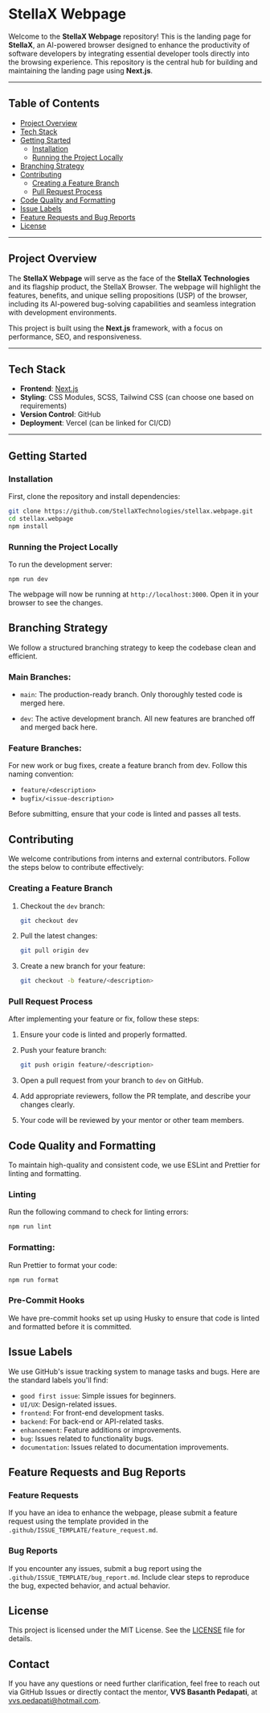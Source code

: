 # StellaX Webpage

Welcome to the **StellaX Webpage** repository! This is the landing page for **StellaX**, an AI-powered browser designed to enhance the productivity of software developers by integrating essential developer tools directly into the browsing experience. This repository is the central hub for building and maintaining the landing page using **Next.js**.

---

## Table of Contents

- [Project Overview](#project-overview)
- [Tech Stack](#tech-stack)
- [Getting Started](#getting-started)
  - [Installation](#installation)
  - [Running the Project Locally](#running-the-project-locally)
- [Branching Strategy](#branching-strategy)
- [Contributing](#contributing)
  - [Creating a Feature Branch](#creating-a-feature-branch)
  - [Pull Request Process](#pull-request-process)
- [Code Quality and Formatting](#code-quality-and-formatting)
- [Issue Labels](#issue-labels)
- [Feature Requests and Bug Reports](#feature-requests-and-bug-reports)
- [License](#license)

---

## Project Overview

The **StellaX Webpage** will serve as the face of the **StellaX Technologies** and its flagship product, the StellaX Browser. The webpage will highlight the features, benefits, and unique selling propositions (USP) of the browser, including its AI-powered bug-solving capabilities and seamless integration with development environments.

This project is built using the **Next.js** framework, with a focus on performance, SEO, and responsiveness.

---

## Tech Stack

- **Frontend**: [Next.js](https://nextjs.org/)
- **Styling**: CSS Modules, SCSS, Tailwind CSS (can choose one based on requirements)
- **Version Control**: GitHub
- **Deployment**: Vercel (can be linked for CI/CD)

---

## Getting Started

### Installation

First, clone the repository and install dependencies:

```bash
git clone https://github.com/StellaXTechnologies/stellax.webpage.git
cd stellax.webpage
npm install
```

### Running the Project Locally

To run the development server:

    npm run dev

The webpage will now be running at `http://localhost:3000`. Open it in your browser to see the changes.

## Branching Strategy

We follow a structured branching strategy to keep the codebase clean and efficient.

### Main Branches:

- `main`: The production-ready branch. Only thoroughly tested code is merged here.

- `dev`: The active development branch. All new features are branched off and merged back here.

### Feature Branches:

For new work or bug fixes, create a feature branch from dev. Follow this naming convention:

- `feature/<description>`
- `bugfix/<issue-description>`

Before submitting, ensure that your code is linted and passes all tests.

## Contributing

We welcome contributions from interns and external contributors. Follow the steps below to contribute effectively:

### Creating a Feature Branch

1. Checkout the `dev` branch:
   ```bash
   git checkout dev
   ```
2. Pull the latest changes:
   ```bash
   git pull origin dev
   ```
3. Create a new branch for your feature:
   ```bash
   git checkout -b feature/<description>
   ```

### Pull Request Process

After implementing your feature or fix, follow these steps:

1. Ensure your code is linted and properly formatted.
2. Push your feature branch:

   ```bash
   git push origin feature/<description>

   ```

3. Open a pull request from your branch to `dev` on GitHub.
4. Add appropriate reviewers, follow the PR template, and describe your changes clearly.
5. Your code will be reviewed by your mentor or other team members.

## Code Quality and Formatting

To maintain high-quality and consistent code, we use ESLint and Prettier for linting and formatting.

### Linting

Run the following command to check for linting errors:

```bash
npm run lint
```

### Formatting:

Run Prettier to format your code:

```bash
npm run format
```

### Pre-Commit Hooks

We have pre-commit hooks set up using Husky to ensure that code is linted and formatted before it is committed.

## Issue Labels

We use GitHub's issue tracking system to manage tasks and bugs. Here are the standard labels you'll find:

- `good first issue`: Simple issues for beginners.
- `UI/UX`: Design-related issues.
- `frontend`: For front-end development tasks.
- `backend`: For back-end or API-related tasks.
- `enhancement`: Feature additions or improvements.
- `bug`: Issues related to functionality bugs.
- `documentation`: Issues related to documentation improvements.

## Feature Requests and Bug Reports

### Feature Requests

If you have an idea to enhance the webpage, please submit a feature request using the template provided in the `.github/ISSUE_TEMPLATE/feature_request.md`.

### Bug Reports

If you encounter any issues, submit a bug report using the `.github/ISSUE_TEMPLATE/bug_report.md`. Include clear steps to reproduce the bug, expected behavior, and actual behavior.

## License

This project is licensed under the MIT License. See the [LICENSE](https://fsf.org/) file for details.

## Contact

If you have any questions or need further clarification, feel free to reach out via GitHub Issues or directly contact the mentor, **VVS Basanth Pedapati**, at [vvs.pedapati@hotmail.com](vvs.pedapati@hotmail.com).
